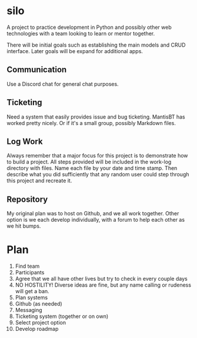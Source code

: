 # silo

A project to practice development in Python and possibly other web technologies with a team looking to learn or mentor together.

There will be initial goals such as establishing the main models and CRUD interface. Later goals will be expand for additional apps.

## Communication

Use a Discord chat for general chat purposes.

## Ticketing

Need a system that easily provides issue and bug ticketing. MantisBT has worked pretty nicely. Or if it's a small group, possibly Markdown files.

## Log Work

Always remember that a major focus for this project is to demonstrate how to build a project. All steps provided will be included in the work-log directory with files. Name each file by your date and time stamp. Then describe what you did sufficiently that any random user could step through this project and recreate it.

## Repository

My original plan was to host on Github, and we all work together. Other option is we each develop individually, with a forum to help each other as we hit bumps.

# Plan

1. Find team
  1. Participants
  2. Agree that we all have other lives but try to check in every couple days
  3. NO HOSTILITY! Diverse ideas are fine, but any name calling or rudeness will get a ban.
2. Plan systems
  1. Github (as needed)
  2. Messaging
  3. Ticketing system (together or on own)
3. Select project option
4. Develop roadmap
